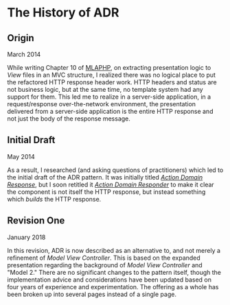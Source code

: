 # The History of ADR

## Origin

March 2014

While writing Chapter 10 of [MLAPHP](https://leanpub.com/mlaphp), on extracting presentation logic to _View_ files in an MVC structure, I realized there was no logical place to put the refactored HTTP response header work. HTTP headers and status are not business logic, but at the same time, no template system had any support for them. This led me to realize in a server-side application, in a request/response over-the-network environment, the presentation delivered from a server-side application is the entire HTTP response and not just the body of the response message.

## Initial Draft

May 2014

As a result, I researched (and asking questions of practitioners) which led to the initial draft of the ADR pattern. It was initially titled [_Action Domain Response_](./original.html), but I soon retitled it [_Action Domain Responder_](./original-renamed.md) to make it clear the component is not itself the HTTP response, but instead something which *builds* the HTTP response.

## Revision One

January 2018

In this revision, ADR is now described as an alternative to, and not merely a refinement of _Model View Controller_. This is based on the expanded presentation regarding the background of _Model View Controller_ and "Model 2." There are no significant changes to the pattern itself, though the implementation advice and considerations have been updated based on four years of experience and experimentation. The offering as a whole has been broken up into several pages instead of a single page.
